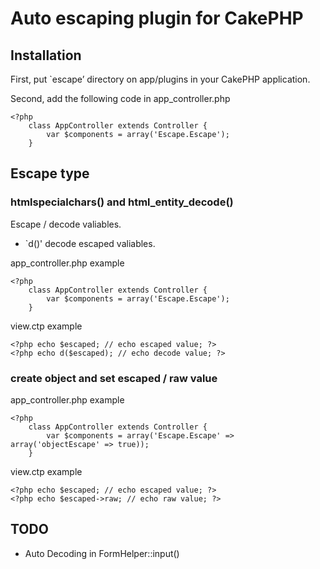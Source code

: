 # Auto escaping plugin for CakePHP #

## Installation ##

First, put `escape’ directory on app/plugins in your CakePHP application.

Second, add the following code in app_controller.php

    <?php
        class AppController extends Controller {
            var $components = array('Escape.Escape');
        }

## Escape type ##

### htmlspecialchars() and html_entity_decode() ###

Escape / decode valiables.

* `d()' decode escaped valiables.

app_controller.php example

    <?php
        class AppController extends Controller {
            var $components = array('Escape.Escape');
        }

view.ctp example

    <?php echo $escaped; // echo escaped value; ?>
    <?php echo d($escaped); // echo decode value; ?>  

### create object and set escaped / raw value ###

app_controller.php example

    <?php
        class AppController extends Controller {
            var $components = array('Escape.Escape' => array('objectEscape' => true));
        }

view.ctp example

    <?php echo $escaped; // echo escaped value; ?>
    <?php echo $escaped->raw; // echo raw value; ?>  

## TODO ##

* Auto Decoding in FormHelper::input()